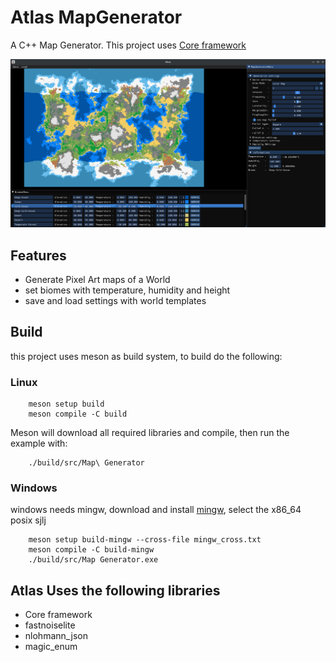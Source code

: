 # Atlas MapGenerator
A C++ Map Generator.
This project uses [Core framework](https://github.com/izkeas/Core) 

![Map generator Image](./MapGenerator.png "Map Generator Image")

## Features
- Generate Pixel Art maps of a World
- set biomes with temperature, humidity and height
- save and load settings with world templates

## Build
this project uses meson as build system, to build do the following:

### Linux

        meson setup build
        meson compile -C build

Meson will download all required libraries and compile, then run the example with:

        ./build/src/Map\ Generator

### Windows

windows needs mingw, download and install [mingw](https://github.com/niXman/mingw-builds-binaries/releases), select the x86_64 posix sjlj

        meson setup build-mingw --cross-file mingw_cross.txt
        meson compile -C build-mingw
        ./build/src/Map Generator.exe

## Atlas Uses the following libraries
- Core framework
- fastnoiselite
- nlohmann_json
- magic_enum
